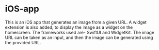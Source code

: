 # iOS-app
This is an iOS app that generates an image from a given URL. A widget extension is also added, to display the image as a widget on the homescreen.
The frameworks used are- SwiftUI and WidgetKit.
The image URL can be taken as an input, and then the image can be generated using the provided URL.
